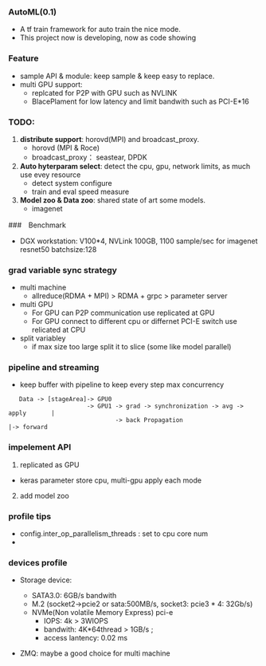 ### AutoML(0.1)
- A tf train framework for auto train the nice mode.
- This project now is developing, now as code showing

### Feature
- sample API & module: keep sample & keep easy to replace.
- multi GPU support: 
  - replcated for P2P with GPU such as NVLINK
  - BlacePlament for low latency and limit bandwith such as PCI-E*16 



### **TODO**:
  1. **distribute support**: horovd(MPI) and broadcast_proxy.
     - horovd (MPI & Roce)
     - broadcast_proxy： seastear, DPDK
  2. **Auto hyterparam select**: detect the cpu, gpu, network limits, as much use evey resource
     - detect system configure
     - train and eval speed measure
  3. **Model zoo & Data zoo**: shared state of art some models.
     - imagenet

###　Benchmark
  - DGX workstation: V100*4, NVLink 100GB, 1100 sample/sec for imagenet resnet50 batchsize:128

### grad variable sync strategy
- multi machine
   - allreduce(RDMA + MPI) > RDMA + grpc > parameter server
- multi GPU
   - For GPU can P2P communication use replicated at GPU
   - For GPU connect to different cpu or differnet PCI-E switch use relicated at CPU
- split variabley
   - if max size too large split it to slice (some like model parallel)

### pipeline and streaming 
- keep buffer with pipeline to keep every step max concurrency
```
   Data -> [stageArea]-> GPU0
                      -> GPU1 -> grad -> synchronization -> avg -> apply       |
                              -> back Propagation                        |-> forward 
```



### impelement API
 1. replicated as GPU
   - keras parameter store cpu,  multi-gpu apply each mode
 2. add model zoo


### profile tips
- config.inter_op_parallelism_threads : set to cpu core num
- 

### devices profile
 - Storage device:
      - SATA3.0: 6GB/s bandwith
      - M.2 (socket2->pcie2 or sata:500MB/s, socket3: pcie3 * 4: 32Gb/s)
      - NVMe(Non volatile Memory Express) pci-e
          - IOPS: 4k > 3WIOPS
          - bandwith: 4K*64thread > 1GB/s ;
          - access lantency: 0.02 ms
          
  - ZMQ: maybe a good choice for multi machine    

